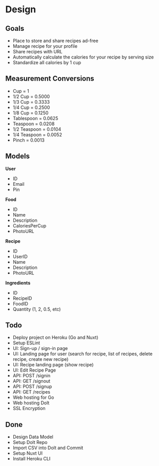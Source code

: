 # Design

## Goals

- Place to store and share recipes ad-free
- Manage recipe for your profile
- Share recipes with URL
- Automatically calculate the calories for your recipe by serving size
- Standardize all calories by 1 cup

## Measurement Conversions

- Cup = 1
- 1/2 Cup = 0.5000
- 1/3 Cup = 0.3333
- 1/4 Cup = 0.2500
- 1/8 Cup = 0.1250
- Tablespoon = 0.0625
- Teaspoon = 0.0208
- 1/2 Teaspoon = 0.0104
- 1/4 Teaspoon = 0.0052
- Pinch = 0.0013

## Models

**User**

- ID
- Email
- Pin

**Food**

- ID
- Name
- Description
- CaloriesPerCup
- PhotoURL

**Recipe**

- ID
- UserID
- Name
- Description
- PhotoURL

**Ingredients**

- ID
- RecipeID
- FoodID
- Quantity (1, 2, 0.5, etc)

## Todo

- Deploy project on Heroku (Go and Nuxt)
- Setup ESLint
- UI: Sign-up / sign-in page
- UI: Landing page for user (search for recipe, list of recipes, delete recipe, create new recipe)
- UI: Recipe landing page (show recipe)
- UI: Edit Recipe Page
- API: POST /signin
- API: GET /signout
- API: POST /signup
- API: GET /recipes
- Web hosting for Go
- Web hosting Dolt
- SSL Encryption

## Done

- Design Data Model
- Setup Dolt Repo
- Import CSV into Dolt and Commit
- Setup Nuxt UI
- Install Heroku CLI